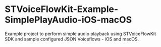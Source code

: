 # STVoiceFlowKit-Example-SimplePlayAudio-iOS-macOS
Example project to perform simple audio playback using STVoiceFlowKit SDK and sample configured JSON Voiceflows - iOS and macOS.
